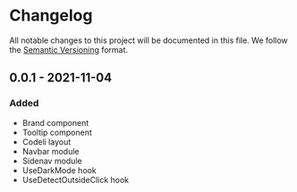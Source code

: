 # Changelog
All notable changes to this project will be documented in this file. We follow the [Semantic Versioning](http://semver.org/) format.

## 0.0.1 - 2021-11-04

### Added

- Brand component
- Tooltip component
- Codeli layout
- Navbar module
- Sidenav module
- UseDarkMode hook
- UseDetectOutsideClick hook

